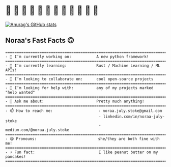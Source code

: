 # 🪷 🪷 🪷 🪷 🪷 🪷 🪷 🪷 🪷 🪷 🪷 🪷 

<!--
**noraa-july-stoke/noraa-july-stoke** is a ✨ _special_ ✨ repository because its `README.md` (this file) appears on your GitHub profile.

### - 🔭 I’m currently working on: A new python framework!
### - 🌱 I’m currently learning: Rust / Machine Learning / ML APIs!
### - 👯 I’m looking to collaborate on: cool open-source projects
### - 🤔 I’m looking for help with: any of my projects marked "help wanted"
### - 💬 Ask me about: Pretty much anything!
### - 📫 How to reach me: noraa.july.stoke@gmail.com
### - 😄 Pronouns: she/they are both fine with me!
### - ⚡ Fun fact: I like peanut butter on my pancakes!

-->



[![Anurag's GitHub stats](https://github-readme-stats.vercel.app/api?username=noraa-july-stoke&count_private=true&theme=cobalt)](https://github.com/anuraghazra/github-readme-stats)


## Noraa's Fast Facts 🙃
```
====================================================================================
- 🔭 I’m currently working on:           A new python framework!
====================================================================================
- 🌱 I’m currently learning:             Rust / Machine Learning / ML APIs!
====================================================================================
- 👯 I’m looking to collaborate on:      cool open-source projects
====================================================================================
- 🤔 I’m looking for help with:          any of my projects marked "help wanted"
====================================================================================
- 💬 Ask me about:                       Pretty much anything!
====================================================================================
- 📫 How to reach me:                    - noraa.july.stoke@gmail.com
                                         - linkedin.com/in/noraa-july-stoke
                                         - medium.com/@noraa.july.stoke
====================================================================================
- 😄 Pronouns:                           she/they are both fine with me!
====================================================================================
- ⚡ Fun fact:                            I like peanut butter on my pancakes!
====================================================================================

```
